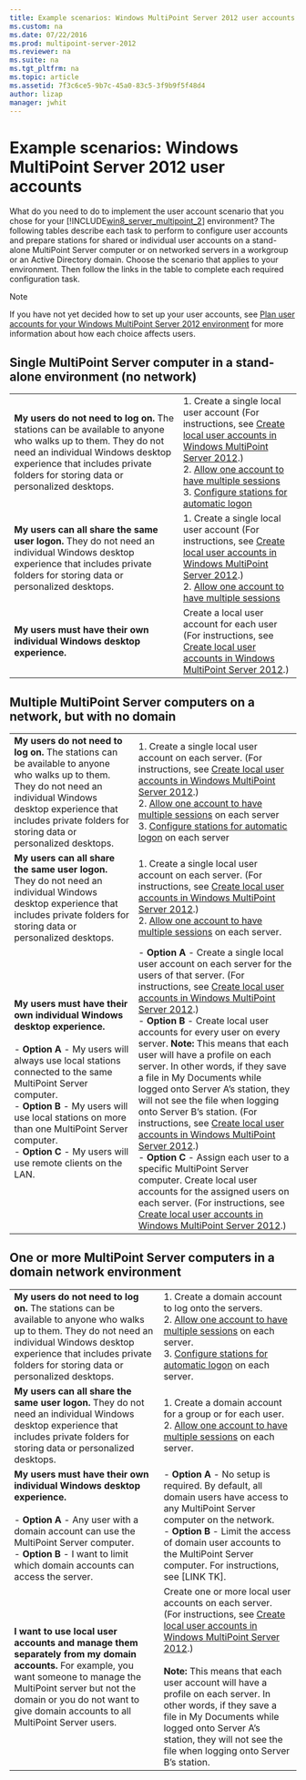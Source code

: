 ```yaml
---
title: Example scenarios: Windows MultiPoint Server 2012 user accounts
ms.custom: na
ms.date: 07/22/2016
ms.prod: multipoint-server-2012
ms.reviewer: na
ms.suite: na
ms.tgt_pltfrm: na
ms.topic: article
ms.assetid: 7f3c6ce5-9b7c-45a0-83c5-3f9b9f5f48d4
author: lizap
manager: jwhit
---
```

# Example scenarios: Windows MultiPoint Server 2012 user accounts
What do you need to do to implement the user account scenario that you chose for your [!INCLUDE[win8_server_multipoint_2](../../../compute/remote-desktop-services/multipoint-1/includes/win8_server_multipoint_2_md.md)] environment? The following tables describe each task to perform to configure user accounts and prepare stations for shared or individual user accounts on a stand\-alone MultiPoint Server computer or on networked servers in a workgroup or an Active Directory domain. Choose the scenario that applies to your environment. Then follow the links in the table to complete each required configuration task.  
  
> [!NOTE]  
> If you have not yet decided how to set up your user accounts, see [Plan user accounts for your Windows MultiPoint Server 2012 environment](../../../compute/remote-desktop-services/multipoint-1/Plan-user-accounts-for-your-Windows-MultiPoint-Server-2012-environment.md) for more information about how each choice affects users.  
  
## Single MultiPoint Server computer in a stand\-alone environment \(no network\)  
  
|||  
|-|-|  
|**My users do not need to log on.** The stations can be available to anyone who walks up to them. They do not need an individual Windows desktop experience that includes private folders for storing data or personalized desktops.|1.  Create a single local user account \(For instructions, see [Create local user accounts in Windows MultiPoint Server 2012](../../../compute/remote-desktop-services/multipoint-1/Create-local-user-accounts-in-Windows-MultiPoint-Server-2012.md).\)<br />2.  [Allow one account to have multiple sessions](../../../compute/remote-desktop-services/multipoint-1/Allow-one-account-to-have-multiple-sessions.md)<br />3.  [Configure stations for automatic logon](../../../compute/remote-desktop-services/multipoint-1/Configure-stations-for-automatic-logon.md)|  
|**My users can all share the same user logon.** They do not need an individual Windows desktop experience that includes private folders for storing data or personalized desktops.|1.  Create a single local user account \(For instructions, see [Create local user accounts in Windows MultiPoint Server 2012](../../../compute/remote-desktop-services/multipoint-1/Create-local-user-accounts-in-Windows-MultiPoint-Server-2012.md).\)<br />2.  [Allow one account to have multiple sessions](../../../compute/remote-desktop-services/multipoint-1/Allow-one-account-to-have-multiple-sessions.md)|  
|**My users must have their own individual Windows desktop experience.**|Create a local user account for each user \(For instructions, see [Create local user accounts in Windows MultiPoint Server 2012](../../../compute/remote-desktop-services/multipoint-1/Create-local-user-accounts-in-Windows-MultiPoint-Server-2012.md).\)|  
  
## Multiple MultiPoint Server computers on a network, but with no domain  
  
|||  
|-|-|  
|**My users do not need to log on.** The stations can be available to anyone who walks up to them. They do not need an individual Windows desktop experience that includes private folders for storing data or personalized desktops.|1.  Create a single local user account on each server. \(For instructions, see [Create local user accounts in Windows MultiPoint Server 2012](../../../compute/remote-desktop-services/multipoint-1/Create-local-user-accounts-in-Windows-MultiPoint-Server-2012.md).\)<br />2.  [Allow one account to have multiple sessions](../../../compute/remote-desktop-services/multipoint-1/Allow-one-account-to-have-multiple-sessions.md) on each server<br />3.  [Configure stations for automatic logon](../../../compute/remote-desktop-services/multipoint-1/Configure-stations-for-automatic-logon.md) on each server|  
|**My users can all share the same user logon.** They do not need an individual Windows desktop experience that includes private folders for storing data or personalized desktops.|1.  Create a single local user account on each server. \(For instructions, see [Create local user accounts in Windows MultiPoint Server 2012](../../../compute/remote-desktop-services/multipoint-1/Create-local-user-accounts-in-Windows-MultiPoint-Server-2012.md).\)<br />2.  [Allow one account to have multiple sessions](../../../compute/remote-desktop-services/multipoint-1/Allow-one-account-to-have-multiple-sessions.md) on each server.|  
|**My users must have their own individual Windows desktop experience.**<br /><br />-   **Option A** \- My users will always use local stations connected to the same MultiPoint Server computer.<br />-   **Option B** \- My users will use local stations on more than one MultiPoint Server computer.<br />-   **Option C** \- My users will use remote clients on the LAN.|-   **Option A** \- Create a single local user account on each server for the users of that server. \(For instructions, see [Create local user accounts in Windows MultiPoint Server 2012](../../../compute/remote-desktop-services/multipoint-1/Create-local-user-accounts-in-Windows-MultiPoint-Server-2012.md).\)<br />-   **Option B** \- Create local user accounts for every user on every server. **Note:** This means that each user will have a profile on each server. In other words, if they save a file in My Documents while logged onto Server A’s station, they will not see the file when logging onto Server B’s station. \(For instructions, see [Create local user accounts in Windows MultiPoint Server 2012](../../../compute/remote-desktop-services/multipoint-1/Create-local-user-accounts-in-Windows-MultiPoint-Server-2012.md).\)<br />-   **Option C** \- Assign each user to a specific MultiPoint Server computer. Create local user accounts for the assigned users on each server. \(For instructions, see [Create local user accounts in Windows MultiPoint Server 2012](../../../compute/remote-desktop-services/multipoint-1/Create-local-user-accounts-in-Windows-MultiPoint-Server-2012.md).\)|  
  
## One or more MultiPoint Server computers in a domain network environment  
  
|||  
|-|-|  
|**My users do not need to log on.** The stations can be available to anyone who walks up to them. They do not need an individual Windows desktop experience that includes private folders for storing data or personalized desktops.|1.  Create a domain account to log onto the servers.<br />2.  [Allow one account to have multiple sessions](../../../compute/remote-desktop-services/multipoint-1/Allow-one-account-to-have-multiple-sessions.md) on each server.<br />3.  [Configure stations for automatic logon](../../../compute/remote-desktop-services/multipoint-1/Configure-stations-for-automatic-logon.md) on each server.|  
|**My users can all share the same user logon.** They do not need an individual Windows desktop experience that includes private folders for storing data or personalized desktops.|1.  Create a domain account for a group or for each user.<br />2.  [Allow one account to have multiple sessions](../../../compute/remote-desktop-services/multipoint-1/Allow-one-account-to-have-multiple-sessions.md) on each server.|  
|**My users must have their own individual Windows desktop experience.**<br /><br />-   **Option A** \- Any user with a domain account can use the MultiPoint Server computer.<br />-   **Option B** \- I want to limit which domain accounts can access the server.|-   **Option A** \- No setup is required. By default, all domain users have access to any MultiPoint Server computer on the network.<br />-   **Option B** \- Limit the access of domain user accounts to the MultiPoint Server computer. For instructions, see \[LINK TK\].|  
|**I want to use local user accounts and manage them separately from my domain accounts.** For example, you want someone to manage the MultiPoint server but not the domain or you do not want to give domain accounts to all MultiPoint Server users.|Create one or more local user accounts on each server. \(For instructions, see [Create local user accounts in Windows MultiPoint Server 2012](../../../compute/remote-desktop-services/multipoint-1/Create-local-user-accounts-in-Windows-MultiPoint-Server-2012.md).\)<br /><br />**Note:** This means that each user account will have a profile on each server. In other words, if they save a file in My Documents while logged onto Server A’s station, they will not see the file when logging onto Server B’s station.|  
  
